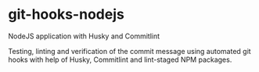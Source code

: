 # git-hooks-nodejs
NodeJS application with Husky and Commitlint

Testing, linting and verification of the commit message using automated git hooks with help of Husky, Commitlint and lint-staged NPM packages.
